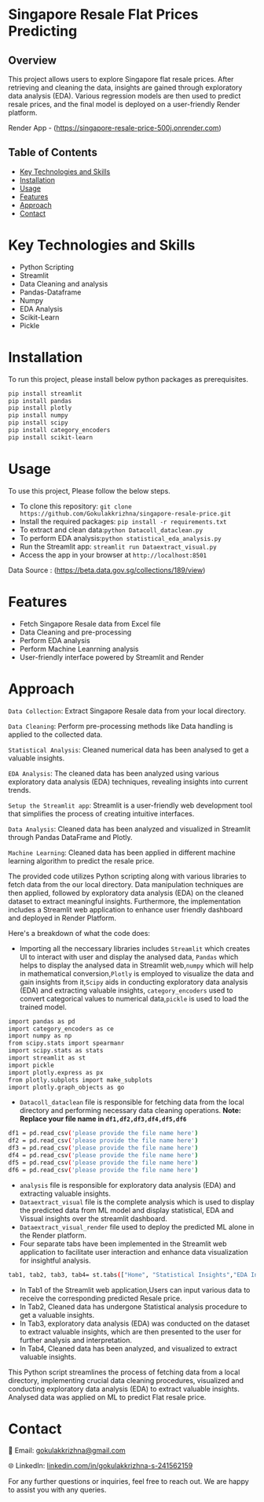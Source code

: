 # Singapore Resale Flat Prices Predicting
## Overview
This project allows users to explore Singapore flat resale prices. After retrieving and cleaning the data, insights are gained through exploratory data analysis (EDA). Various regression models are then used to predict resale prices, and the final model is deployed on a user-friendly Render platform.

Render App - (https://singapore-resale-price-500j.onrender.com)

## Table of Contents
- [Key Technologies and Skills](#key-technologies-and-skills)
- [Installation](#installation)
- [Usage](#usage)
- [Features](#features)
- [Approach](#approach)
- [Contact](#contact)
# Key Technologies and Skills
- Python Scripting
- Streamlit
- Data Cleaning and analysis
- Pandas-Dataframe
- Numpy
- EDA Analysis
- Scikit-Learn
- Pickle
# Installation
To run this project, please install below python packages as prerequisites.

```bash
pip install streamlit
pip install pandas
pip install plotly
pip install numpy
pip install scipy
pip install category_encoders
pip install scikit-learn
```
# Usage
To use this project, Please follow the below steps.
- To clone this repository: ```git clone https://github.com/Gokulakkrizhna/singapore-resale-price.git```
- Install the required packages: ```pip install -r requirements.txt ```
- To extract and clean data:```python Datacoll_dataclean.py```
- To perform EDA analysis:```python statistical_eda_analysis.py```
- Run the Streamlit app: ```streamlit run Dataextract_visual.py```
- Access the app in your browser at ```http://localhost:8501```

Data Source : (https://beta.data.gov.sg/collections/189/view)

# Features
- Fetch Singapore Resale data from Excel file
- Data Cleaning and pre-processing
- Perform EDA analysis
- Perform Machine Leanrning analysis
- User-friendly interface powered by Streamlit and Render
# Approach
```Data Collection```: Extract Singapore Resale data from your local directory. 

```Data Cleaning```: Perform pre-processing methods like Data handling is applied to the collected data.

```Statistical Analysis```: Cleaned numerical data has been analysed to get a valuable insights.

```EDA Analysis```: The cleaned data has been analyzed using various exploratory data analysis (EDA) techniques, revealing insights into current trends.

```Setup the Streamlit app```: Streamlit is a user-friendly web development tool that simplifies the process of creating intuitive interfaces.

```Data Analysis```: Cleaned data has been analyzed and visualized in Streamlit through Pandas DataFrame and Plotly.

```Machine Learning```: Cleaned data has been applied in different machine learning algorithm to predict the resale price.

The provided code utilizes Python scripting along with various libraries to fetch data from the our local directory. Data manipulation techniques are then applied, followed by exploratory data analysis (EDA) on the cleaned dataset to extract meaningful insights. Furthermore, the implementation includes a Streamlit web application to enhance user friendly dashboard and deployed in Render Platform.

Here's a breakdown of what the code does:
- Importing all the neccessary libraries includes ```Streamlit``` which creates UI to interact with user and display the analysed data, ```Pandas``` which helps to display the analysed data in Streamlit web,```numpy``` which will help in mathematical conversion,```Plotly```  is employed to visualize the data and gain insights from it,```Scipy``` aids in conducting exploratory data analysis (EDA) and extracting valuable insights, ```category_encoders``` used to convert categorical values to numerical data,```pickle``` is used to load the trained model.
```bash
import pandas as pd
import category_encoders as ce
import numpy as np
from scipy.stats import spearmanr
import scipy.stats as stats
import streamlit as st
import pickle
import plotly.express as px
from plotly.subplots import make_subplots
import plotly.graph_objects as go
```
- ```Datacoll_dataclean``` file is responsible for fetching data from the local directory and performing necessary data cleaning operations. **Note: Replace your file name in ```df1,df2,df3,df4,df5,df6```**
```bash
df1 = pd.read_csv('please provide the file name here')
df2 = pd.read_csv('please provide the file name here')
df3 = pd.read_csv('please provide the file name here')
df4 = pd.read_csv('please provide the file name here')
df5 = pd.read_csv('please provide the file name here')
df6 = pd.read_csv('please provide the file name here')
```
- ```analysis``` file is responsible for exploratory data analysis (EDA) and extracting valuable insights.
- ```Dataextract_visual``` file is the complete analysis which is used to display the predicted data from ML model and display statistical, EDA and Vissual insights over the streamlit dashboard.
- ```Dataextract_visual_render``` file used to deploy the predicted ML alone in the Render platform.
- Four separate tabs have been implemented in the Streamlit web application to facilitate user interaction and enhance data visualization for insightful analysis.
```bash
tab1, tab2, tab3, tab4= st.tabs(["Home", "Statistical Insights","EDA Insights","Visual Insights"])
```
- In Tab1 of the Streamlit web application,Users can input various data to receive the corresponding predicted Resale price.
- In Tab2, Cleaned data has undergone Statistical analysis procedure to get a valuable insights.
- In Tab3, exploratory data analysis (EDA) was conducted on the dataset to extract valuable insights, which are then presented to the user for further analysis and interpretation.
- In Tab4, Cleaned data has been analyzed, and visualized to extract valuable insights.

This Python script streamlines the process of fetching data from a local directory, implementing crucial data cleaning procedures, visualized and conducting exploratory data analysis (EDA) to extract valuable insights. Analysed data was applied on ML to predict Flat resale price.

# Contact
📧 Email: [gokulakkrizhna@gmail.com](mailto:gokulakkrizhna@gmail.com)

🌐 LinkedIn: [linkedin.com/in/gokulakkrizhna-s-241562159](https://www.linkedin.com/in/gokulakkrizhna-s-241562159/)

For any further questions or inquiries, feel free to reach out. We are happy to assist you with any queries.
